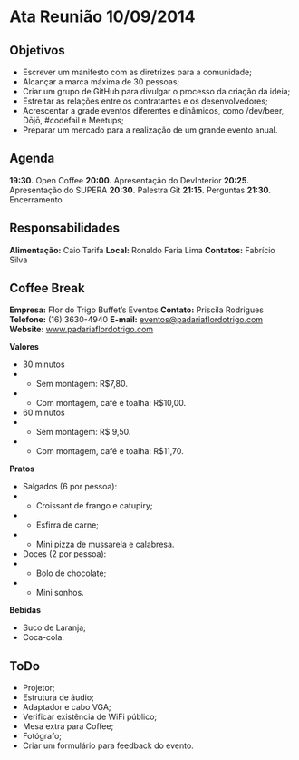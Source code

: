 # Ata Reunião 10/09/2014

## Objetivos

- Escrever um manifesto com as diretrizes para a comunidade;
- Alcançar a marca máxima de 30 pessoas;
- Criar um grupo de GitHub para divulgar o processo da criação da ideia;
- Estreitar as relações entre os contratantes e os desenvolvedores;
- Acrescentar a grade eventos diferentes e dinâmicos, como /dev/beer, Dōjō, #codefail e Meetups;
- Preparar um mercado para a realização de um grande evento anual.

## Agenda

**19:30.** Open Coffee
**20:00.** Apresentação do DevInterior
**20:25.** Apresentação do SUPERA
**20:30.** Palestra Git
**21:15.** Perguntas
**21:30.** Encerramento

## Responsabilidades

**Alimentação:** Caio Tarifa
**Local:** Ronaldo Faria Lima
**Contatos:** Fabrício Silva

## Coffee Break

**Empresa:** Flor do Trigo Buffet’s Eventos
**Contato:** Priscila Rodrigues
**Telefone:** (16) 3630-4940
**E-mail:** eventos@padariaflordotrigo.com
**Website:** www.padariaflordotrigo.com

**Valores**

- 30 minutos
- - Sem montagem: R$7,80.
- - Com montagem, café e toalha: R$10,00.
- 60 minutos
- - Sem montagem: R$ 9,50.
- - Com montagem, café e toalha: R$11,70.

**Pratos**

- Salgados (6 por pessoa):
- - Croissant de frango e catupiry;
- - Esfirra de carne;
- - Mini pizza de mussarela e calabresa.
- Doces (2 por pessoa):
- - Bolo de chocolate;
- - Mini sonhos.

**Bebidas**

- Suco de Laranja;
- Coca-cola.

## ToDo

- Projetor;
- Estrutura de áudio;
- Adaptador e cabo VGA;
- Verificar existência de WiFi público;
- Mesa extra para Coffee;
- Fotógrafo;
- Criar um formulário para feedback do evento.
